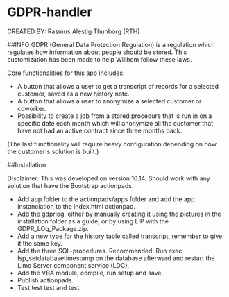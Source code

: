 #  GDPR-handler #

CREATED BY: Rasmus Alestig Thunborg (RTH)

##INFO
GDPR (General Data Protection Regulation) is a regulation which regulates how information about people should be stored. This customization has been made to help Willhem follow these laws.

Core functionalities for this app includes:

* A button that allows a user to get a transcript of records for a selected customer, saved as a new history note.
* A button that allows a user to anonymize a selected customer or coworker.
* Possibility to create a job from a stored procedure that is run in on a specific date each month which will anonymize all the customer that have not had an active contract since three months back.

(The last functionality will require heavy configuration depending on how the customer's solution is built.)

##Installation

Disclaimer: This was developed on version 10.14. Should work with any solution that have the Bootstrap actionpads.

* Add app folder to the actionpads/apps folder and add the app instanciation to the index.html actionpad.
* Add the gdprlog, either by manually creating it using the pictures in the installation folder as a guide, or by using LIP with the GDPR_LOg_Package.zip.
* Add a new type for the history table called transcript, remember to give it the same key.
* Add the three SQL-procedures. Recommended: Run exec lsp_setdatabasetimestamp on the database afterward and restart the Lime Server component service (LDC).
* Add the VBA module, compile, run setup and save.
* Publish actionpads.
* Test test test and test. 
